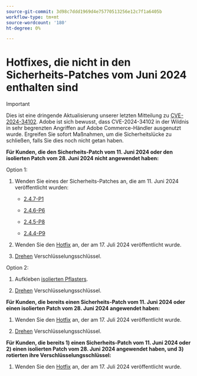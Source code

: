 ```yaml
---
source-git-commit: 3d98c7ddd1969d4e75770513256e12c7f1a6405b
workflow-type: tm+mt
source-wordcount: '180'
ht-degree: 0%

---
```

# Hotfixes, die nicht in den Sicherheits-Patches vom Juni 2024 enthalten sind

>[!IMPORTANT]
>
>Dies ist eine dringende Aktualisierung unserer letzten Mitteilung zu [CVE-2024-34102](https://nvd.nist.gov/vuln/detail/CVE-2024-34102). Adobe ist sich bewusst, dass CVE-2024-34102 in der Wildnis in sehr begrenzten Angriffen auf Adobe Commerce-Händler ausgenutzt wurde. Ergreifen Sie sofort Maßnahmen, um die Sicherheitslücke zu schließen, falls Sie dies noch nicht getan haben.

**Für Kunden, die den Sicherheits-Patch vom 11. Juni 2024 oder den isolierten Patch vom 28. Juni 2024 nicht angewendet haben:**

Option 1:

1. Wenden Sie eines der Sicherheits-Patches an, die am 11. Juni 2024 veröffentlicht wurden:

   * [2.4.7-P1](https://experienceleague.adobe.com/en/docs/commerce-operations/release/notes/security-patches/2-4-7-patches#adobe-commerce-247-p1)

   * [2.4.6-P6](https://experienceleague.adobe.com/en/docs/commerce-operations/release/notes/security-patches/2-4-6-patches#adobe-commerce-246-p6)

   * [2.4.5-P8](https://experienceleague.adobe.com/en/docs/commerce-operations/release/notes/security-patches/2-4-5-patches#adobe-commerce-245-p8)

   * [2.4.4-P9](https://experienceleague.adobe.com/en/docs/commerce-operations/release/notes/security-patches/2-4-4-patches#adobe-commerce-244-p9)

1. Wenden Sie den [Hotfix](https://experienceleague.adobe.com/en/docs/commerce-knowledge-base/kb/troubleshooting/known-issues-patches-attached/security-update-available-for-adobe-commerce-apsb24-40-revised-to-include-isolated-patch-for-cve-2024-34102) an, der am 17. Juli 2024 veröffentlicht wurde.

1. [Drehen](https://experienceleague.adobe.com/en/docs/commerce-admin/systems/security/encryption-key) Verschlüsselungsschlüssel.

Option 2:

1. Aufkleben [isolierten Pflasters](https://experienceleague.adobe.com/en/docs/commerce-knowledge-base/kb/troubleshooting/known-issues-patches-attached/security-update-available-for-adobe-commerce-apsb24-40-revised-to-include-isolated-patch-for-cve-2024-34102).

1. [Drehen](https://experienceleague.adobe.com/en/docs/commerce-admin/systems/security/encryption-key) Verschlüsselungsschlüssel.

**Für Kunden, die bereits einen Sicherheits-Patch vom 11. Juni 2024 oder einen isolierten Patch vom 28. Juni 2024 angewendet haben:**

1. Wenden Sie den [Hotfix](https://experienceleague.adobe.com/en/docs/commerce-knowledge-base/kb/troubleshooting/known-issues-patches-attached/security-update-available-for-adobe-commerce-apsb24-40-revised-to-include-isolated-patch-for-cve-2024-34102) an, der am 17. Juli 2024 veröffentlicht wurde.

1. [Drehen](https://experienceleague.adobe.com/en/docs/commerce-admin/systems/security/encryption-key) Verschlüsselungsschlüssel.

**Für Kunden, die bereits 1) einen Sicherheits-Patch vom 11. Juni 2024 oder 2) einen isolierten Patch vom 28. Juni 2024 angewendet haben, und 3) rotierten ihre Verschlüsselungsschlüssel:**
 
1. Wenden Sie den [Hotfix](https://experienceleague.adobe.com/en/docs/commerce-knowledge-base/kb/troubleshooting/known-issues-patches-attached/security-update-available-for-adobe-commerce-apsb24-40-revised-to-include-isolated-patch-for-cve-2024-34102) an, der am 17. Juli 2024 veröffentlicht wurde.
